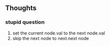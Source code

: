 ##  Thoughts

### stupid question
1. set the current node.val to the next node.val
2. skip the next node to next.next node